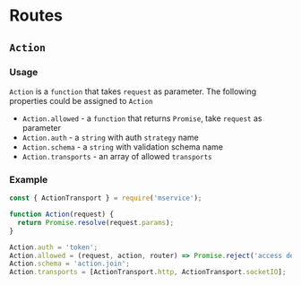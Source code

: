 # Routes

## `Action`

### Usage

`Action` is a `function` that takes `request` as parameter.
The following properties could be assigned to `Action`

* `Action.allowed` - a `function` that returns `Promise`, take `request`
  as parameter
* `Action.auth` - a `string` with auth `strategy` name
* `Action.schema` - a `string` with validation schema name
* `Action.transports` - an array of allowed `transports`

### Example

```js
const { ActionTransport } = require('mservice');

function Action(request) {
  return Promise.resolve(request.params);
}

Action.auth = 'token';
Action.allowed = (request, action, router) => Promise.reject('access denied');
Action.schema = 'action.join';
Action.transports = [ActionTransport.http, ActionTransport.socketIO];
```
